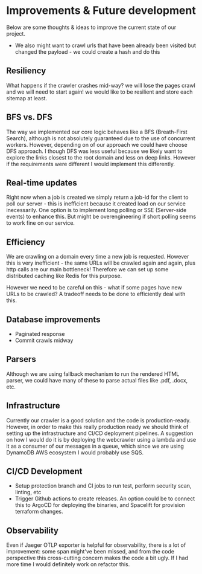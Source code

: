 # Improvements & Future development
Below are some thoughts & ideas to improve the current state of our project.

- We also might want to crawl urls that have been already been visited but changed the payload - we could create a hash and do this

## Resiliency
What happens if the crawler crashes mid-way? we will lose the pages crawl and we will need to start again!
we would like to be resilient and store each sitemap at least.

## BFS vs. DFS
The way we implemented our core logic behaves like a BFS (Breath-First Search), although is not absolutely guaranteed due to the use of concurrent workers. However, depending on of our approach we could have choose DFS approach. I though DFS was less useful because we likely want to explore the links closest to the root domain and less on deep links. However if the requirements were different I would implement this differently.

## Real-time updates
Right now when a job is created we simply return a job-id for the client to poll our server - this is inefficient because it created load on our service inecessarily.
One option is to implement long polling or SSE (Server-side events) to enhance this. But might be overengineering if short polling seems to work fine on our service.

## Efficiency
We are crawling on a domain every time a new job is requested. However this is very inefficient - the same URLs will be crawled again and again, plus http calls are our main bottleneck!
Therefore we can set up some distributed caching like Redis for this purpose.

However we need to be careful on this - what if some pages have new URLs to be crawled? A tradeoff needs to be done to efficiently deal with this.

## Database improvements
- Paginated response
- Commit crawls midway

## Parsers
Although we are using fallback mechanism to run the rendered HTML parser, we could have many of these to parse actual files like .pdf, .docx, etc.

## Infrastructure
Currently our crawler is a good solution and the code is production-ready. However, in order to make this really production ready we should think of setting up the infrastructure and CI/CD deployment pipelines. A suggestion on how
I would do it is by deploying the webcrawler using a lambda and use it as a consumer of our messages in a queue, which since we are using DynamoDB AWS ecosystem I would probably use SQS. 

## CI/CD Development
- Setup protection branch and CI jobs to run test, perform security scan, linting, etc
- Trigger Github actions to create releases. An option could be to connect this to ArgoCD for deploying the binaries, and Spacelift for provision terraform changes.

## Observability
Even if Jaeger OTLP exporter is helpful for observability, there is a lot of improvement: some span might've been missed, and from the code perspective this cross-cutting concern makes the code a bit ugly. If I had more time I would
definitely work on refactor this. 